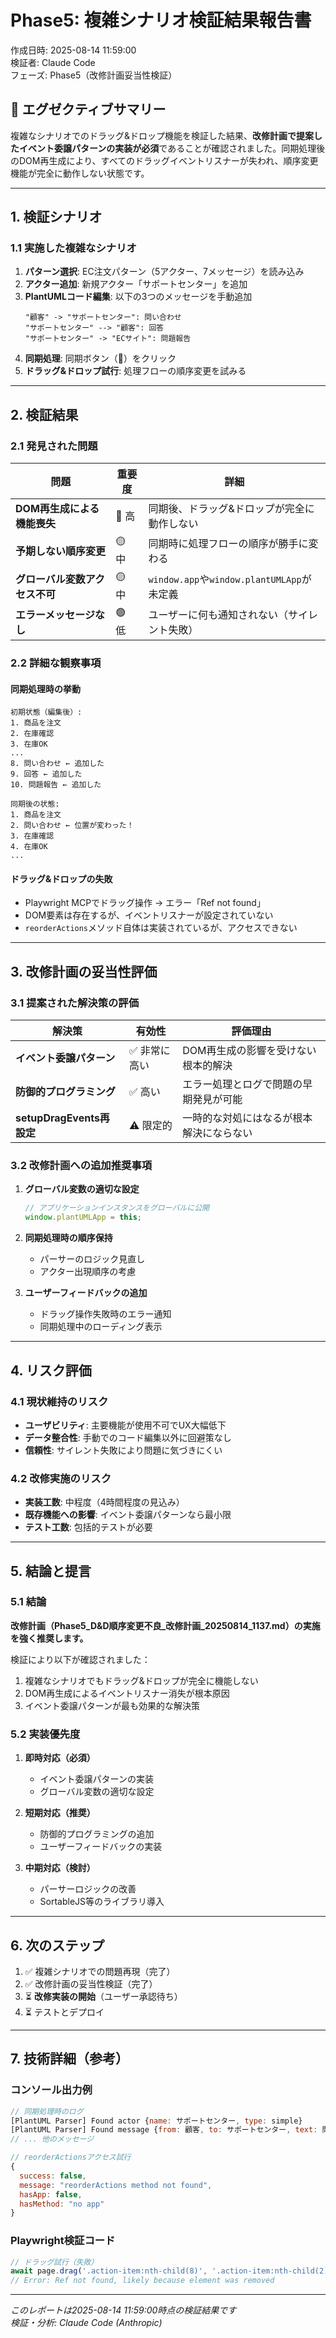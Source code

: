 # Phase5: 複雑シナリオ検証結果報告書

作成日時: 2025-08-14 11:59:00  
検証者: Claude Code  
フェーズ: Phase5（改修計画妥当性検証）

## 📌 エグゼクティブサマリー

複雑なシナリオでのドラッグ&ドロップ機能を検証した結果、**改修計画で提案したイベント委譲パターンの実装が必須**であることが確認されました。同期処理後のDOM再生成により、すべてのドラッグイベントリスナーが失われ、順序変更機能が完全に動作しない状態です。

---

## 1. 検証シナリオ

### 1.1 実施した複雑なシナリオ

1. **パターン選択**: EC注文パターン（5アクター、7メッセージ）を読み込み
2. **アクター追加**: 新規アクター「サポートセンター」を追加
3. **PlantUMLコード編集**: 以下の3つのメッセージを手動追加
   ```plantuml
   "顧客" -> "サポートセンター": 問い合わせ
   "サポートセンター" --> "顧客": 回答
   "サポートセンター" -> "ECサイト": 問題報告
   ```
4. **同期処理**: 同期ボタン（🔄）をクリック
5. **ドラッグ&ドロップ試行**: 処理フローの順序変更を試みる

---

## 2. 検証結果

### 2.1 発見された問題

| 問題 | 重要度 | 詳細 |
|------|--------|------|
| **DOM再生成による機能喪失** | 🔴 高 | 同期後、ドラッグ&ドロップが完全に動作しない |
| **予期しない順序変更** | 🟡 中 | 同期時に処理フローの順序が勝手に変わる |
| **グローバル変数アクセス不可** | 🟡 中 | `window.app`や`window.plantUMLApp`が未定義 |
| **エラーメッセージなし** | 🟢 低 | ユーザーに何も通知されない（サイレント失敗） |

### 2.2 詳細な観察事項

#### 同期処理時の挙動
```
初期状態（編集後）:
1. 商品を注文
2. 在庫確認
3. 在庫OK
...
8. 問い合わせ ← 追加した
9. 回答 ← 追加した
10. 問題報告 ← 追加した

同期後の状態:
1. 商品を注文
2. 問い合わせ ← 位置が変わった！
3. 在庫確認
4. 在庫OK
...
```

#### ドラッグ&ドロップの失敗
- Playwright MCPでドラッグ操作 → エラー「Ref not found」
- DOM要素は存在するが、イベントリスナーが設定されていない
- `reorderActions`メソッド自体は実装されているが、アクセスできない

---

## 3. 改修計画の妥当性評価

### 3.1 提案された解決策の評価

| 解決策 | 有効性 | 評価理由 |
|--------|--------|----------|
| **イベント委譲パターン** | ✅ 非常に高い | DOM再生成の影響を受けない根本的解決 |
| **防御的プログラミング** | ✅ 高い | エラー処理とログで問題の早期発見が可能 |
| **setupDragEvents再設定** | ⚠️ 限定的 | 一時的な対処にはなるが根本解決にならない |

### 3.2 改修計画への追加推奨事項

1. **グローバル変数の適切な設定**
   ```javascript
   // アプリケーションインスタンスをグローバルに公開
   window.plantUMLApp = this;
   ```

2. **同期処理時の順序保持**
   - パーサーのロジック見直し
   - アクター出現順序の考慮

3. **ユーザーフィードバックの追加**
   - ドラッグ操作失敗時のエラー通知
   - 同期処理中のローディング表示

---

## 4. リスク評価

### 4.1 現状維持のリスク
- **ユーザビリティ**: 主要機能が使用不可でUX大幅低下
- **データ整合性**: 手動でのコード編集以外に回避策なし
- **信頼性**: サイレント失敗により問題に気づきにくい

### 4.2 改修実施のリスク
- **実装工数**: 中程度（4時間程度の見込み）
- **既存機能への影響**: イベント委譲パターンなら最小限
- **テスト工数**: 包括的テストが必要

---

## 5. 結論と提言

### 5.1 結論

**改修計画（Phase5_D&D順序変更不良_改修計画_20250814_1137.md）の実施を強く推奨します。**

検証により以下が確認されました：
1. 複雑なシナリオでもドラッグ&ドロップが完全に機能しない
2. DOM再生成によるイベントリスナー消失が根本原因
3. イベント委譲パターンが最も効果的な解決策

### 5.2 実装優先度

1. **即時対応（必須）**
   - イベント委譲パターンの実装
   - グローバル変数の適切な設定

2. **短期対応（推奨）**
   - 防御的プログラミングの追加
   - ユーザーフィードバックの実装

3. **中期対応（検討）**
   - パーサーロジックの改善
   - SortableJS等のライブラリ導入

---

## 6. 次のステップ

1. ✅ 複雑シナリオでの問題再現（完了）
2. ✅ 改修計画の妥当性検証（完了）
3. ⏳ **改修実装の開始**（ユーザー承認待ち）
4. ⏳ テストとデプロイ

---

## 7. 技術詳細（参考）

### コンソール出力例
```javascript
// 同期処理時のログ
[PlantUML Parser] Found actor {name: サポートセンター, type: simple}
[PlantUML Parser] Found message {from: 顧客, to: サポートセンター, text: 問い合わせ, arrow: ->}
// ... 他のメッセージ

// reorderActionsアクセス試行
{
  success: false,
  message: "reorderActions method not found",
  hasApp: false,
  hasMethod: "no app"
}
```

### Playwright検証コード
```javascript
// ドラッグ試行（失敗）
await page.drag('.action-item:nth-child(8)', '.action-item:nth-child(2)');
// Error: Ref not found, likely because element was removed
```

---

*このレポートは2025-08-14 11:59:00時点の検証結果です*  
*検証・分析: Claude Code (Anthropic)*